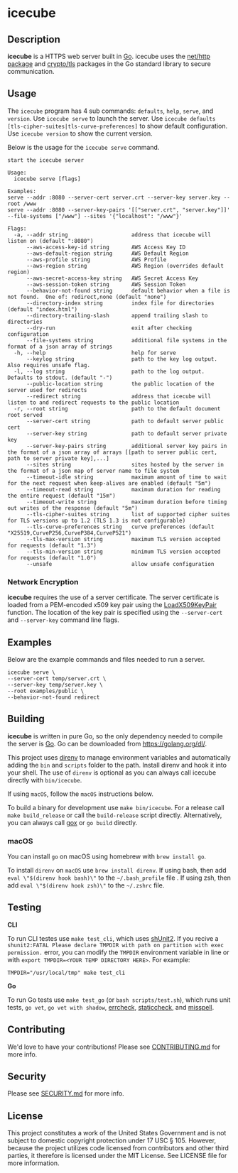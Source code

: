 # icecube

## Description

**icecube** is a HTTPS web server built in [Go](https://golang.org/). icecube uses the [net/http package](http://godoc.org/pkg/net/http) and [crypto/tls](https://godoc.org/crypto/tls#Config) packages in the Go standard library to secure communication.

## Usage

The `icecube` program has 4 sub commands: `defaults`, `help`, `serve`, and `version`.  Use `icecube serve` to launch the server.  Use `icecube defaults [tls-cipher-suites|tls-curve-preferences]` to show default configuration.  Use `icecube version` to show the current version.

Below is the usage for the `icecube serve` command.

```text
start the icecube server

Usage:
  icecube serve [flags]

Examples:
serve --addr :8080 --server-cert server.crt --server-key server.key --root /www
serve --addr :8080 --server-key-pairs '[["server.crt", "server.key"]]' --file-systems ["/www"] --sites '{"localhost": "/www"}'  

Flags:
  -a, --addr string                    address that icecube will listen on (default ":8080")
      --aws-access-key-id string       AWS Access Key ID
      --aws-default-region string      AWS Default Region
      --aws-profile string             AWS Profile
      --aws-region string              AWS Region (overrides default region)
      --aws-secret-access-key string   AWS Secret Access Key
      --aws-session-token string       AWS Session Token
      --behavior-not-found string      default behavior when a file is not found.  One of: redirect,none (default "none")       
      --directory-index string         index file for directories (default "index.html")
      --directory-trailing-slash       append trailing slash to directories
      --dry-run                        exit after checking configuration
      --file-systems string            additional file systems in the format of a json array of strings
  -h, --help                           help for serve
      --keylog string                  path to the key log output.  Also requires unsafe flag.
  -l, --log string                     path to the log output.  Defaults to stdout. (default "-")
      --public-location string         the public location of the server used for redirects
      --redirect string                address that icecube will listen to and redirect requests to the public location
  -r, --root string                    path to the default document root served
      --server-cert string             path to default server public cert
      --server-key string              path to default server private key
      --server-key-pairs string        additional server key pairs in the format of a json array of arrays [[path to server public cert, path to server private key],...]
      --sites string                   sites hosted by the server in the format of a json map of server name to file system     
      --timeout-idle string            maximum amount of time to wait for the next request when keep-alives are enabled (default "5m")
      --timeout-read string            maximum duration for reading the entire request (default "15m")
      --timeout-write string           maximum duration before timing out writes of the response (default "5m")
      --tls-cipher-suites string       list of supported cipher suites for TLS versions up to 1.2 (TLS 1.3 is not configurable) 
      --tls-curve-preferences string   curve preferences (default "X25519,CurveP256,CurveP384,CurveP521")
      --tls-max-version string         maximum TLS version accepted for requests (default "1.3")
      --tls-min-version string         minimum TLS version accepted for requests (default "1.0")
      --unsafe                         allow unsafe configuration
```

### Network Encryption

**icecube** requires the use of a server certificate.  The server certificate is loaded from a PEM-encoded x509 key pair using the [LoadX509KeyPair](https://golang.org/pkg/crypto/tls/#LoadX509KeyPair) function.  The location of the key pair is specified using the `--server-cert` and `--server-key` command line flags.

## Examples

Below are the example commands and files needed to run a server.

```shell
icecube serve \
--server-cert temp/server.crt \
--server-key temp/server.key \
--root examples/public \
--behavior-not-found redirect
```

## Building

**icecube** is written in pure Go, so the only dependency needed to compile the server is [Go](https://golang.org/).  Go can be downloaded from <https://golang.org/dl/>.

This project uses [direnv](https://direnv.net/) to manage environment variables and automatically adding the `bin` and `scripts` folder to the path.  Install direnv and hook it into your shell.  The use of `direnv` is optional as you can always call icecube directly with `bin/icecube`.

If using `macOS`, follow the `macOS` instructions below.

To build a binary for development use `make bin/icecube`.  For a release call `make build_release` or call the `build-release` script directly.  Alternatively, you can always call [gox](https://github.com/mitchellh/gox) or `go build` directly.

### macOS

You can install `go` on macOS using homebrew with `brew install go`.

To install `direnv` on `macOS` use `brew install direnv`.  If using bash, then add `eval \"$(direnv hook bash)\"` to the `~/.bash_profile` file .  If using zsh, then add `eval \"$(direnv hook zsh)\"` to the `~/.zshrc` file.

## Testing

**CLI**

To run CLI testes use `make test_cli`, which uses [shUnit2](https://github.com/kward/shunit2).  If you recive a `shunit2:FATAL Please declare TMPDIR with path on partition with exec permission.` error, you can modify the `TMPDIR` environment variable in line or with `export TMPDIR=<YOUR TEMP DIRECTORY HERE>`. For example:

```shell
TMPDIR="/usr/local/tmp" make test_cli
```

**Go**

To run Go tests use `make test_go` (or `bash scripts/test.sh`), which runs unit tests, `go vet`, `go vet with shadow`, [errcheck](https://github.com/kisielk/errcheck), [staticcheck](https://staticcheck.io/), and [misspell](https://github.com/client9/misspell).

## Contributing

We'd love to have your contributions!  Please see [CONTRIBUTING.md](CONTRIBUTING.md) for more info.

## Security

Please see [SECURITY.md](SECURITY.md) for more info.

## License

This project constitutes a work of the United States Government and is not subject to domestic copyright protection under 17 USC § 105.  However, because the project utilizes code licensed from contributors and other third parties, it therefore is licensed under the MIT License.  See LICENSE file for more information.
